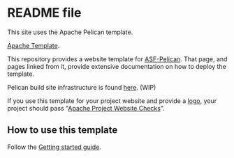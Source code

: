 # README file

This site uses the Apache Pelican template. 

[Apache Template](https://template.staged.apache.org/).

This repository provides a website template for [ASF-Pelican](https://infra.apache.org/asf-pelican.html). That page, and pages linked from it, provide extensive documentation on how to deploy the template.

Pelican build site infrastructure is found [here](https://github.com/apache/infrastructure-pelican). (WIP)

If you use this template for your project website and provide a [logo](https://www.apache.org/logos/),
your project should pass "[Apache Project Website Checks](https://whimsy.apache.org/site/)". 

## How to use this template

Follow the [Getting started guide](https://infra.apache.org/asf-pelican-gettingstarted.html).
